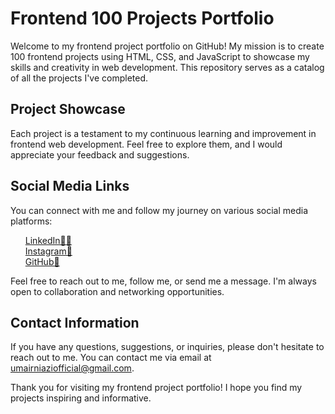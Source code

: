 <h1>Frontend 100 Projects Portfolio</h1>

<p>
    Welcome to my frontend project portfolio on GitHub! My mission is to create
    100 frontend projects using HTML, CSS, and JavaScript to showcase my skills
    and creativity in web development. This repository serves as a catalog of all
    the projects I've completed.
</p>

<h2>Project Showcase</h2>

<p>
    Each project is a testament to my continuous learning and improvement in
    frontend web development. Feel free to explore them, and I would appreciate
    your feedback and suggestions.
</p>

<h2>Social Media Links</h2>

<p>
    You can connect with me and follow my journey on various social media
    platforms:
</p>

<ul  style="list-style-type:none;">
    <li><a href="https://www.linkedin.com/in/umair-niazi/">LinkedIn🧑‍🏫</a></li>
    <li><a href="https://www.instagram.com/nizzypedia/">Instagram🚀</a></li>
    <li><a href="https://github.com/umairniaziofficial">GitHub🏢</a></li>
</ul>

<p>
    Feel free to reach out to me, follow me, or send me a message. I'm always open
    to collaboration and networking opportunities.
</p>

<h2>Contact Information</h2>

<p>
    If you have any questions, suggestions, or inquiries, please don't hesitate to
    reach out to me. You can contact me via email at
    <a href="mailto:umairniaziofficial@gmail.com">umairniaziofficial@gmail.com</a>.
</p>

<p>
    Thank you for visiting my frontend project portfolio! I hope you find my
    projects inspiring and informative.
</p>
